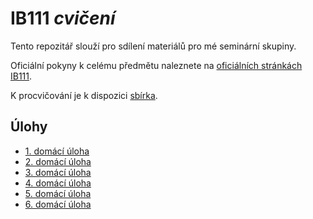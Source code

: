 # IB111 *cvičení*

Tento repozitář slouží pro sdílení materiálů pro mé seminární skupiny.

Oficiální pokyny k celému předmětu naleznete na [oficiálních stránkách IB111](http://www.fi.muni.cz/~xpelanek/IB111/).

K procvičování je k dispozici [sbírka](http://www.fi.muni.cz/IB111/sbirka/).

## Úlohy

- [1. domácí úloha](homework1.md)
- [2. domácí úloha](homework2.md)
- [3. domácí úloha](homework3.md)
- [4. domácí úloha](homework4.md)
- [5. domácí úloha](homework5c.md)
- [6. domácí úloha](homework6b.md)
